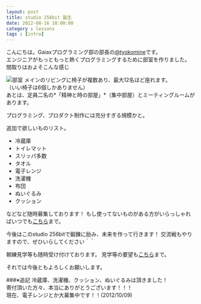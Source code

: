 ```yaml
---
layout: post
title: studio 256bit 誕生
date: 2012-08-16 18:00:00
category : lessons
tags : [intro]
---
```


こんにちは。Gaiaxプログラミング部の部長の[@tyokomine](https://github.com/tyokomine)です。<br>
エンジニアがもっともっと熱くプログラミングするために部室を作りました。<br>
間取りはおよそこんな感じ<br>

![部室](https://raw.github.com/gx-hackers/studio-256bit/gh-pages/images/bushitsu.png)
メインのリビングに椅子が複数あり、最大12名ほど座れます。<br>（いい椅子は6個しかありません）<br>
あとは、定員二名の*「精神と時の部屋」*（集中部屋）とミーティングルームがあります。

プログラミング、プロダクト制作には充分すぎる規模かと。

追加で欲しいものリスト。

 * 冷蔵庫<br>
 * トイレマット<br>
 * スリッパ多数<br>
 * タオル<br>
 * 電子レンジ<br>
 * 洗濯機<br>
 * 布団<br>
 * ぬいぐるみ<br>
 * クッション<br>

などなど随時募集しております！
もし使ってないものがある方がいらっしゃればいつでも[こちら](http://www.facebook.com/groups/358135364273478/)まで。

今後はこのstudio 256bitで鍛錬に励み、未来を作って行きます！
交流戦もやりますので、ぜひいらしてください＾＾

朝練見学等も随時受け付けております。
見学等の要望も[こちら](http://www.facebook.com/groups/358135364273478/)まで。

それでは今後ともよろしくお願いします。

###※追記
冷蔵庫、洗濯機、クッション、ぬいぐるみは頂きました！<br>
寄付頂いた方々、本当にありがとうございます！！！<br>
現在、電子レンジとか大募集中です！！(2012/10/09)

